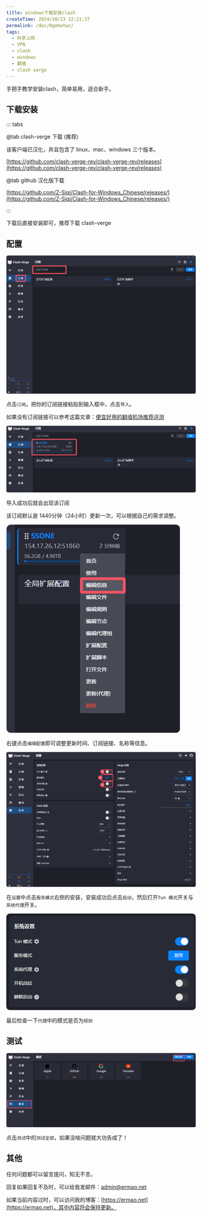 ```yaml
---
title: windows下载安装clash
createTime: 2024/10/23 12:21:37
permalink: /doc/0gematwc/
tags:
  - 科学上网
  - VPN
  - clash
  - windows
  - 翻墙
  - clash verge
---
```


手把手教学安装clash，简单易用，适合新手。

<!-- more -->

## 下载安装

::: tabs

@tab clash-verge 下载 (推荐)

该客户端已汉化，并且包含了 linux、mac、windows 三个版本。

[https://github.com/clash-verge-rev/clash-verge-rev/releases](https://github.com/clash-verge-rev/clash-verge-rev/releases)

@tab github 汉化版下载

[https://github.com/Z-Siqi/Clash-for-Windows_Chinese/releases/](https://github.com/Z-Siqi/Clash-for-Windows_Chinese/releases/)

:::

下载后直接安装即可，推荐下载 clash-verge

## 配置

![alt text](images/windows安装clash/image.png)

点击`订阅`，把你的订阅链接粘贴到输入框中，点击`导入`。

如果没有订阅链接可以参考这篇文章：[便宜好用的翻墙机场推荐评测](https://www.pyjichang.com)

![alt text](images/windows安装clash/image-1.png)

导入成功后就会出现该订阅

该订阅默认是 1440分钟（24小时）更新一次，可以根据自己的需求调整。

![alt text](images/windows安装clash/image-2.png)

右键点击`编辑配置`即可调整更新时间、订阅链接、名称等信息。

![alt text](images/windows安装clash/image-3.png)

在`设置`中点击`服务模式`右侧的安装，安装成功后点击`启动`，然后打开`Tun 模式`开关与`系统代理`开关。

![alt text](images/windows安装clash/image-4.png)

最后检查一下`代理`中的模式是否为`规则`

## 测试

![alt text](images/windows安装clash/image-5.png)

点击`测试`中的`测试全部`，如果没啥问题就大功告成了！

## 其他

任何问题都可以留言提问，知无不言。

回复如果回复不及时，可以给我发邮件：[admin@ermao.net](mailto:admin@ermao.net)

如果当前内容过时，可以访问我的博客：[https://ermao.net](https://ermao.net)，其中内容将会保持更新。